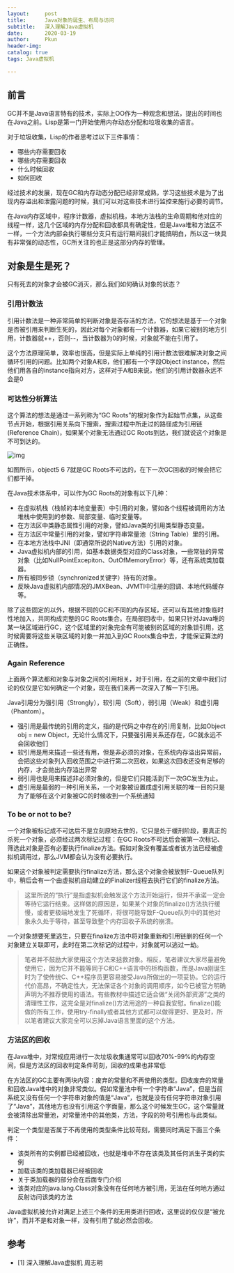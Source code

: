 ```yaml
---
layout:     post
title:      Java对象的诞生、布局与访问
subtitle:   深入理解Java虚拟机
date:       2020-03-19
author:     Pkun
header-img: 
catalog: true
tags: Java虚拟机

---
```


## 前言

GC并不是Java语言特有的技术，实际上OO作为一种观念和想法，提出的时间也在Java之前。Lisp是第一门开始使用内存动态分配和垃圾收集的语言。

对于垃圾收集，Lisp的作者思考过以下三件事情：

-  哪些内存需要回收 
-  哪些内存需要回收 
- 什么时候回收
- 如何回收

经过技术的发展，现在GC和内存动态分配已经非常成熟，学习这些技术是为了出现内存溢出和泄露问题的时候，我们可以对这些技术进行监控来施行必要的调节。

在Java内存区域中，程序计数器，虚拟机栈，本地方法栈的生命周期和他对应的线程一样，这几个区域的内存分配和回收都具有确定性，但是Java堆和方法区不一样，一个方法内部会执行哪些分支只有运行期间我们才能搞明白，所以这一块具有非常强的动态性，GC所关注的也正是这部分内存的管理。

## 对象是生是死？

只有死去的对象才会被GC消灭，那么我们如何确认对象的状态？

### 引用计数法

引用计数法是一种非常简单的判断对象是否存活的方法，它的想法是基于一个对象是否被引用来判断生死的，因此对每个对象都有一个计数器，如果它被别的地方引用，计数器就++，否则--，当计数器为0的时候，对象就不能在引用了。

这个方法原理简单，效率也很高，但是实际上单纯的引用计数法很难解决对象之间循环引用的问题。比如两个对象A和B，他们都有一个字段Object instance，然后他们用各自的instance指向对方，这样对于A和B来说，他们的引用计数器永远不会是0

### 可达性分析算法

这个算法的想法是通过一系列称为“GC Roots”的根对象作为起始节点集，从这些节点开始，根据引用关系向下搜索，搜索过程中所走过的路径成为引用链(Reference Chain)，如果某个对象无法通过GC Roots到达，我们就说这个对象是不可到达的。

![img](https://pic2.zhimg.com/v2-4f911741f95a088368869fda8724e925_b.jpg)

如图所示，object5 6 7就是GC Roots不可达的，在下一次GC回收的时候会把它们都干掉。

在Java技术体系中，可以作为GC Roots的对象有以下几种：

- 在虚拟机栈（栈帧的本地变量表）中引用的对象，譬如各个线程被调用的方法堆栈中使用到的参数、局部变量、临时变量等。
- 在方法区中类静态属性引用的对象，譬如Java类的引用类型静态变量。
- 在方法区中常量引用的对象，譬如字符串常量池（String Table）里的引用。
- 在本地方法栈中JNI（即通常所说的Native方法）引用的对象。
-  Java虚拟机内部的引用，如基本数据类型对应的Class对象，一些常驻的异常对象（比如NullPointExcepiton、OutOfMemoryError）等，还有系统类加载器。 
-  所有被同步锁（synchronized关键字）持有的对象。 
- 反映Java虚拟机内部情况的JMXBean、JVMTI中注册的回调、本地代码缓存等。

除了这些固定的以外，根据不同的GC和不同的内存区域，还可以有其他对象临时性地加入，共同构成完整的GC Roots集合。在局部回收中，如果只针对Java堆的某一块区域进行GC，这个区域里的对象完全有可能被别的区域的对象锁引用，这时候需要将这些关联区域的对象一并加入到GC Roots集合中去，才能保证算法的正确性。

### Again Reference

上面两个算法都和对象与对象之间的引用相关，对于引用，在之前的文章中我们讨论的仅仅是它如何确定一个对象，现在我们来再一次深入了解一下引用。

Java引用分为强引用（Strongly），软引用（Soft），弱引用（Weak）和虚引用（Phantom）。

-  强引用是最传统的引用的定义，指的是代码之中存在的引用复制，比如Object obj = new Object，无论什么情况下，只要强引用关系还存在，GC就永远不会回收他们 
-  软引用是用来描述一些还有用，但是非必须的对象，在系统内存溢出异常前，会把这些对象列入回收范围之中进行第二次回收，如果这次回收还没有足够的内存，才会抛出内存溢出异常 
- 弱引用也是用来描述非必须对象的，但是它们只能活到下一次GC发生为止。
- 虚引用是最弱的一种引用关系，一个对象被设置成虚引用关联的唯一目的只是为了能够在这个对象被GC的时候收到一个系统通知

### To be or not to be?

一个对象被标记成不可达后不是立刻原地去世的，它只是处于缓刑阶段，要真正的杀死一个对象，必须经过两次标记过程：在GC Roots不可达后会被第一次标记、筛选此对象是否有必要执行finalize方法。假如对象没有覆盖或者该方法已经被虚拟机调用过，那么JVM都会认为没有必要执行。

如果这个对象被判定需要执行finalize方法，那么这个对象会被放到F-Queue队列中，稍后会有一个由虚拟机自动建立的Finalizer线程去执行它们的finalize方法。

>  这里所说的“执行”是指虚拟机会触发这个方法开始运行，但并不承诺一定会等待它运行结束。这样做的原因是，如果某个对象的finalize()方法执行缓慢，或者更极端地发生了死循环，将很可能导致F-Queue队列中的其他对象永久处于等待，甚至导致整个内存回收子系统的崩溃。 

一个对象想要死里逃生，只要在finalize方法中将对象重新和引用链删的任何一个对象建立关联即可，此时在第二次标记的过程中，对象就可以逃过一劫。

>  笔者并不鼓励大家使用这个方法来拯救对象。相反，笔者建议大家尽量避免使用它，因为它并不能等同于C和C++语言中的析构函数，而是Java刚诞生时为了使传统C、C++程序员更容易接受Java所做出的一项妥协。它的运行代价高昂，不确定性大，无法保证各个对象的调用顺序，如今已被官方明确声明为不推荐使用的语法。有些教材中描述它适合做“关闭外部资源”之类的清理性工作，这完全是对finalize()方法用途的一种自我安慰。finalize()能做的所有工作，使用try-finally或者其他方式都可以做得更好、更及时，所以笔者建议大家完全可以忘掉Java语言里面的这个方法。 

### 方法区的回收

在Java堆中，对常规应用进行一次垃圾收集通常可以回收70%-99%的内存空间，但是方法区的回收判定条件苛刻，回收的成果也非常低

在方法区的GC主要有两块内容：废弃的常量和不再使用的类型。回收废弃的常量和回收Java堆中的对象非常类似。假如常量池中有一个字符串“Java”，但是当前系统又没有任何一个字符串对象的值是“Java”，也就是没有任何字符串对象引用了“Java”，其他地方也没有引用这个字面量，那么这个时候发生GC，这个常量就会被清除出常量池，对常量池中的其他类，方法，字段的符号引用也与此类似。

判定一个类型是否属于不再使用的类型条件比较苛刻，需要同时满足下面三个条件：

- 该类所有的实例都已经被回收，也就是堆中不存在该类及其任何派生子类的实例
- 加载该类的类加载器已经被回收
-  关于类加载器的部分会在后面专门介绍 
-  该类对应的java.lang.Class对象没有在任何地方被引用，无法在任何地方通过反射访问该类的方法 

Java虚拟机被允许对满足上述三个条件的无用类进行回收，这里说的仅仅是“被允许”，而并不是和对象一样，没有引用了就必然会回收。

## 参考

- [1] 深入理解Java虚拟机 周志明